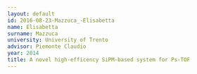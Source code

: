 ```yaml
---
layout: default 
id: 2016-08-23-Mazzuca_-Elisabetta
name: Elisabetta
surname: Mazzuca 
university: University of Trento
advisor: Piemonte Claudio
year: 2014
title: A novel high-efficency SiPM-based system for Ps-TOF
---
```


